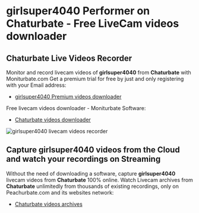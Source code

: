 # girlsuper4040 Performer on Chaturbate - Free LiveCam videos downloader

## Chaturbate Live Videos Recorder

Monitor and record livecam videos of **girlsuper4040** from **Chaturbate** with Moniturbate.com
Get a premium trial for free by just and only registering with your Email address:
* [girlsuper4040 Premium videos downloader](https://moniturbate.com/request-demo-licence-key.html)

Free livecam videos downloader - Moniturbate Software:
* [Chaturbate videos downloader](https://moniturbate.com/moniturbate-download-software.html)

![girlsuper4040 livecam videos recorder](https://peachurnet.com/templates/moniturbate-software.png)


## Capture girlsuper4040 videos from the Cloud and watch your recordings on Streaming

Without the need of downloading a software, capture **girlsuper4040** livecam videos from **Chaturbate** 100% online.
Watch Livecam archives from **Chaturbate** unlimitedly from thousands of existing recordings, only on Peachurbate.com and its websites network:
* [Chaturbate videos archives](https://peachurnet.com/)